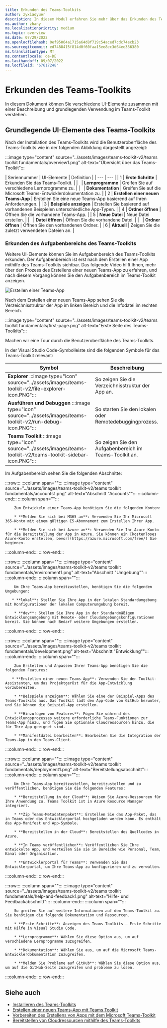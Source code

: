 ```yaml
---
title: Erkunden des Teams-Toolkits
author: zyxiaoyuer
description: In diesem Modul erfahren Sie mehr über das Erkunden des Teams-Toolkits
ms.author: zhany
ms.localizationpriority: medium
ms.topic: overview
ms.date: 07/29/2022
ms.openlocfilehash: 0ef95064a1715a64d8f719c54aced7cdc74ecb23
ms.sourcegitcommit: ed7488415f814d0f60faa15ee8ec3d64ee336380
ms.translationtype: MT
ms.contentlocale: de-DE
ms.lasthandoff: 09/07/2022
ms.locfileid: "67617248"
---
```

# <a name="explore-teams-toolkit"></a>Erkunden des Teams-Toolkits

In diesem Dokument können Sie verschiedene UI-Elemente zusammen mit einer Beschreibung und grundlegenden Verwendung im Teams-Toolkit verstehen.

## <a name="teams-toolkit-basic-ui-elements"></a>Grundlegende UI-Elemente des Teams-Toolkits

Nach der Installation des Teams-Toolkits wird die Benutzeroberfläche des Teams-Toolkits wie in der folgenden Abbildung dargestellt angezeigt:

:::image type="content" source="../assets/images/teams-toolkit-v2/teams toolkit fundamentals/overview1.png" alt-text="Übersicht über das Teams-Toolkit":::

| Seriennummer | UI-Elemente | Definition |
| --- | --- |
| 1 | **Erste Schritte** | Erkunden Sie das Teams-Toolkit. |
| &nbsp; | **Lernprogramme** | Greifen Sie auf verschiedene Lernprogramme zu. |
| &nbsp; | **Dokumentation** | Greifen Sie auf die Microsoft Teams-Entwicklerdokumentation zu. |
| 2 | **Erstellen einer neuen Teams-App** | Erstellen Sie eine neue Teams-App basierend auf Ihren Anforderungen. |
| 3 | **Beispiele anzeigen** | Erstellen Sie basierend auf vorhandenen Beispielen unterschiedliche App-Typen. |
| 4  | **Ordner öffnen** | Öffnen Sie die vorhandene Teams-App. |
| 5  | **Neue Datei** | Neue Datei erstellen. |
| &nbsp; | **Datei öffnen** | Öffnen Sie die vorhandene Datei. |
| &nbsp; | **Ordner öffnen** | Öffnen Sie den vorhandenen Ordner. |
| 6  | **Aktuell** | Zeigen Sie die zuletzt verwendeten Dateien an. |

### <a name="exploring-the-teams-toolkit-task-pane"></a>Erkunden des Aufgabenbereichs des Teams-Toolkits

Weitere UI-Elemente können Sie im Aufgabenbereich des Teams-Toolkits erkunden. Der Aufgabenbereich ist erst nach dem Erstellen einer App mithilfe des Teams-Toolkits sichtbar. Das folgende Video hilft Ihnen, mehr über den Prozess des Erstellens einer neuen Teams-App zu erfahren, und nach diesem Vorgang können Sie den Aufgabenbereich im Teams-Toolkit anzeigen.

   ![Erstellen einer Teams-App](~/assets/videos/javascript-tab-app1.gif)

Nach dem Erstellen einer neuen Teams-App sehen Sie die Verzeichnisstruktur der App im linken Bereich und die Infodatei im rechten Bereich.

:::image type="content" source="../assets/images/teams-toolkit-v2/teams toolkit fundamentals/first-page.png" alt-text="Erste Seite des Teams-Toolkits":::

Machen wir eine Tour durch die Benutzeroberfläche des Teams-Toolkits.

 In der Visual Studio Code-Symbolleiste sind die folgenden Symbole für das Teams-Toolkit relevant:

| Symbol | Beschreibung |
| --- | --- |
| **Explorer** :::image type="icon" source="../assets/images/teams-toolkit-v2/file-explorer-icon.PNG":::  | So zeigen Sie die Verzeichnisstruktur der App an. |
| **Ausführen und Debuggen** :::image type="icon" source="../assets/images/teams-toolkit-v2/run-debug-icon.PNG":::  | So starten Sie den lokalen oder Remotedebuggingprozess. |
| **Teams Toolkit** :::image type="icon" source="../assets/images/teams-toolkit-v2/teams-toolkit-sidebar-icon.PNG"::: | So zeigen Sie den Aufgabenbereich im Teams-Toolkit an. |

Im Aufgabenbereich sehen Sie die folgenden Abschnitte:

:::row:::
   :::column span="":::
      :::image type="content" source="../assets/images/teams-toolkit-v2/teams toolkit fundamentals/accounts1.png" alt-text="Abschnitt &quot;Accounts&quot;":::
   :::column-end:::
   :::column span="":::

        Zum Entwickeln einer Teams-App benötigen Sie die folgenden Konten:
        
        * **Melden Sie sich bei M365 an**: Verwenden Sie Ihr Microsoft 365-Konto mit einem gültigen E5-Abonnement zum Erstellen Ihrer App.

        * **Melden Sie sich bei Azure an**: Verwenden Sie Ihr Azure-Konto für die Bereitstellung der App in Azure. Sie können ein [kostenloses Azure-Konto erstellen, bevor](https://azure.microsoft.com/free/) Sie beginnen.
   :::column-end:::
:::row-end:::

:::row:::
   :::column span="":::
      :::image type="content" source="../assets/images/teams-toolkit-v2/teams toolkit fundamentals/environment1.png" alt-text="Abschnitt &quot;Umgebung&quot;":::
   :::column-end:::
   :::column span="":::

        Um Ihre Teams-App bereitzustellen, benötigen Sie die folgenden Umgebungen:
        
       * **lokal**: Stellen Sie Ihre App in der lokalen Standardumgebung mit Konfigurationen der lokalen Computerumgebung bereit.

        * **dev**: Stellen Sie Ihre App in der Standardmäßigen Entwicklungsumgebung mit Remote- oder Cloudumgebungskonfigurationen bereit. Sie können nach Bedarf weitere Umgebungen erstellen.
   :::column-end:::
:::row-end:::

:::row:::
   :::column span="":::
      :::image type="content" source="../assets/images/teams-toolkit-v2/teams toolkit fundamentals/development.png" alt-text="Abschnitt &quot;Entwicklung&quot;":::
   :::column-end:::
   :::column span="":::

        Zum Erstellen und Anpassen Ihrer Teams-App benötigen Sie die folgenden Features:
        
       * **Erstellen einer neuen Teams-App**: Verwenden Sie den Toolkit-Assistenten, um das Projektgerüst für die App-Entwicklung vorzubereiten.

        * **Beispiele anzeigen**: Wählen Sie eine der Beispiel-Apps des Teams-Toolkits aus. Das Toolkit lädt den App-Code von GitHub herunter, und Sie können die Beispiel-App erstellen.
        
        * **Hinzufügen von Features**: Fügen Sie während des Entwicklungsprozesses weitere erforderliche Teams-Funktionen zur Teams-App hinzu, und fügen Sie optionale Cloudressourcen hinzu, die für Ihre App geeignet sind.
       
        * **Manifestdatei bearbeiten**: Bearbeiten Sie die Integration der Teams-App in den Teams-Client.
   :::column-end:::
:::row-end:::

:::row:::
   :::column span="":::
      :::image type="content" source="../assets/images/teams-toolkit-v2/teams toolkit fundamentals/deployment1.png" alt-text="Bereitstellungsabschnitt":::
   :::column-end:::
   :::column span="":::

        Um Ihre Teams-App bereitzustellen, bereitzustellen und zu veröffentlichen, benötigen Sie die folgenden Features:
        
        * **Bereitstellung in der Cloud**: Weisen Sie Azure-Ressourcen für Ihre Anwendung zu. Teams Toolkit ist in Azure Resource Manager integriert.

        * **Zip Teams-Metadatenpaket**: Erstellen Sie das App-Paket, das in Teams oder das Entwicklerportal hochgeladen werden kann. Es enthält das App-Manifest und App-Symbole.
        
        * **Bereitstellen in der Cloud**: Bereitstellen des Quellcodes in Azure.
       
        * **In Teams veröffentlichen**: Veröffentlichen Sie Ihre entwickelte App, und verteilen Sie sie in Bereiche wie Personal, Team, Kanal oder Organisation.
        
        * **Entwicklerportal für Teams**: Verwenden Sie das Entwicklerportal, um Ihre Teams-App zu konfigurieren und zu verwalten. 
   :::column-end:::
:::row-end:::

:::row:::
   :::column span="":::
      :::image type="content" source="../assets/images/teams-toolkit-v2/teams toolkit fundamentals/help-and-feedback1.png" alt-text="Hilfe- und Feedbackabschnitt":::
   :::column-end:::
   :::column span="":::

        So greifen Sie auf weitere Informationen auf dem Teams-Toolkit zu. Sie benötigen die folgende Dokumentation und Ressourcen.
        
        * **Erste Schritte**: Anzeigen des Teams-Toolkits – Erste Schritte mit Hilfe in Visual Studio Code.

        * **Lernprogramme**: Wählen Sie diese Option aus, um auf verschiedene Lernprogramme zuzugreifen.
        
        * **Dokumentation**: Wählen Sie aus, um auf die Microsoft Teams-Entwicklerdokumentation zuzugreifen.
       
        * **Melden Sie Probleme auf GitHub**: Wählen Sie diese Option aus, um auf die GitHub-Seite zuzugreifen und probleme zu lösen.
   :::column-end:::
:::row-end:::

## <a name="see-also"></a>Siehe auch

* [Installieren des Teams-Toolkits](install-Teams-Toolkit.md)
* [Erstellen einer neuen Teams-App mit Teams Toolkit](create-new-project.md)
* [Vorbereiten des Erstellens von Apps mit dem Microsoft Teams-Toolkit](build-environments.md)
* [Bereitstellen von Cloudressourcen mithilfe des Teams-Toolkits](provision.md)

<!--  
:::image type="content" source="../assets/images/teams-toolkit-v2/teams toolkit fundamentals/ui-elements.png" alt-text="UI Elements":::

|Section|Features|Details
|---------|---------|--------|
| **1. ACCOUNTS** | &nbsp; | &nbsp; |
| &nbsp; |Microsoft 365 account|  Use your Microsoft 365 account with a valid E5 subscription for building your app.|
| &nbsp; | Azure Account |  Use your Azure account for deploying app on Azure. You can [create a free Azure account](https://azure.microsoft.com/free/) before you start.|
|**2.ENVIRONMENT** |  &nbsp; | &nbsp;|
| &nbsp; |Local |Deploy your app in the default local environment with local machine environment configurations.|
| &nbsp; | Dev |Deploy your app in the default dev environment with remote or cloud environment configurations. You can create more environments, as you need.|
| **3.DEVELOPMENT** | &nbsp; | &nbsp; |
| &nbsp; | Create a new Teams app | Teams Toolkit helps you to create and customize your Teams app project that makes the Teams app development work simpler. Create a new Teams app helps you to start with Teams app development by creating new Teams project using Teams Toolkit either by using **Create new project**|
| &nbsp; | View Samples | Select any of Teams Toolkit's sample apps. The toolkit downloads the app code from GitHub, and you can build the sample app.|
| &nbsp; | Add Features | It helps you to add additional Teams capabilities such as **Tab** or **Bot** or **Message extension** or **Command bot** or **Notification bot**, or **SSO enabled tab** optionally add Azure resources such as **Azure SQL Database** or **Azure Key Vault**, or **Azure function** or **Azure API Management** which fits your development needs to your current Teams app. You can also add **API connection** or **Single Sign-on** or **CI/CD workflows** for your Teams app.
| &nbsp; | Edit Manifest file | It helps you customize manifest file based on the app requirements |
| **4.DEPLOYMENT** | &nbsp; | &nbsp; |
| &nbsp;| Provision in the cloud | Allocate Azure resources for your application. Teams Toolkit is integrated with Azure Resource Manager.|
| &nbsp; | Zip Teams metadata package| Create the app package that can be uploaded to Teams or Developer Portal. It contains the app manifest and app icons. |
| &nbsp; | Deploy to the cloud| Deploy the source code to Azure.|
| &nbsp; | Publish to Teams| Publish your developed app and distribute it to scopes, such as personal, team, channel, or organization.|
| &nbsp; | Developer Portal for Teams| It is the primary tool for configuring, distributing, and managing your Microsoft Teams apps. You can collaborate with colleagues on your app, set up runtime environments, and much more. |
| **5.HELP AND FEEDBACK** | &nbsp; | &nbsp; |
| &nbsp; | Get Started |  View the Teams Toolkit Get started help within Visual Studio Code.|
| &nbsp; | Tutorials| Select to access different tutorials.|
| &nbsp; | Documentation| Select to access the Microsoft Teams Developer Documentation.|
| &nbsp; | Report issues on GitHub| It helps to get **Quick support** from product expert. Browse the existing issues before you create a new one, or visit [StackOverflow tag `teams-toolkit`](https://stackoverflow.com/questions/tagged/teams-toolkit) to submit feedback.|
| **6.Explorer** | &nbsp; | &nbsp; |
 &nbsp; | &nbsp; | It helps to view the directory structure of your app.|
| **7.Run and Debug** | &nbsp; | &nbsp; |
 &nbsp; | &nbsp; | To start the local or remote debug process.|
-->
